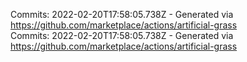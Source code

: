 Commits: 2022-02-20T17:58:05.738Z - Generated via https://github.com/marketplace/actions/artificial-grass
<br>
Commits: 2022-02-20T17:58:05.738Z - Generated via https://github.com/marketplace/actions/artificial-grass
<br>
